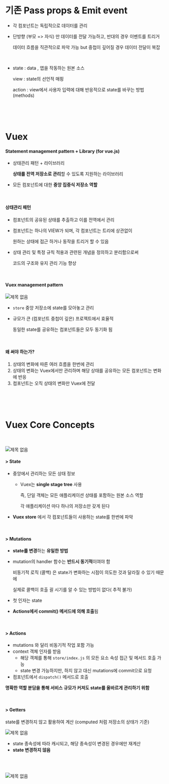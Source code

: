 # 기존 Pass props & Emit event

- 각 컴포넌트는 독립적으로 데이터를 관리

- 단방향 (부모 => 자식) 만 데이터를 전달 가능하고, 반대의 경우 이벤트를 트리거

  데이터 흐름을 직관적으로 파악 가능 but 중첩이 깊어질 경우 데이터 전달이 복잡

<br>

- state : data , 앱을 작동하는 원본 소스 

  view : state의 선언적 매핑

  action : view에서 사용자 입력에 대해 반응적으로 state를 바꾸는 방법 (methods)

<br>

<br>

<br>

# Vuex

#### Statement management pattern + Library (for vue.js)

- 상태관리 패턴 + 라이브러리

  **상태를 전역 저장소로 관리**할 수 있도록 지원하는 라이브러리

- 모든 컴포넌트에 대한 **중앙 집중식 저장소 역할**

<br>

#### 상태관리 패턴

- 컴포넌트의 공유된 상태를 추출하고 이를 전역에서 관리

- 컴포넌트는 하나의 VIEW가 되며, 각 컴포넌트는 트리에 상관없이

  원하는 상태에 접근 하거나 동작을 트리거 할 수 있음

- 상태 관리 및 특정 규칙 적용과 관련된 개념을 정의하고 분리함으로써

  코드의 구조와 유지 관리 기능 향상

<br>

#### Vuex management pattern

![제목 없음](https://user-images.githubusercontent.com/89068148/168474870-3ce2069a-874a-4ea9-96f4-f5962fb48de8.png)

- `store` 중앙 저장소에 state를 모아놓고 관리

- 규모가 큰 (컴포넌트 중첩이 깊은) 프로젝트에서 효율적

  동일한 state를 공유하는 컴포넌트들은 모두 동기화 됨

<br>

#### 왜 써야 하는가?

1. 상태의 변화에 따른 여러 흐름을 한번에 관리
2. 상태의 변화는 Vuex에서만 관리하며 해당 상태를 공유하는 모든 컴포넌트는 변화에 반응
3. 컴포넌트는 오직 상태의 변화만 Vuex에 전달

<br>

<br>

<br>

# Vuex Core Concepts

<br>

![제목 없음](https://user-images.githubusercontent.com/89068148/168475048-f666eeed-1f7a-4cfe-9265-9de52ed9aa83.png)

#### > State

- 중앙에서 관리하는 모든 상태 정보

  - Vuex는 **single stage tree** 사용

    즉, 단일 객체는 모든 애플리케이션 상태를 포함하는 원본 소스 역할

    각 애플리케이션 마다 하나의 저장소만 갖게 된다

- **Vuex store** 에서 각 컴포넌트들이 사용하는 state를 한번에 파악

<br>

#### > Mutations

- **state를 변경**하는 **유일한 방법**

- mutation의 handler 함수는 **반드시 동기적**이여야 함

  비동기적 로직 (콜백) 은 state가 변화하는 시점이 의도한 것과 달라질 수 있기 때문에

  실제로 콜백이 호출 괼 시기를 알 수 있는 방법이 없다( 추적 불가)

- 첫 인자는 state

- **Actions에서 commit() 메서드에 의해 호출**됨

<br>

#### > Actions

- mutations 와 달리 비동기적 작업 포함 가능
- context 객체 인자를 받음
  - 해당 객체를 통해 `store/index.js` 의 모든 요소 속성 접근 및 메서드 호출 가능
  - state 변경 가능하지만, 하지 않고 대신 mutations에 commit으로 요청
- 컴포넌트에서 `dispatch()` 메서드로 호출

**명확한 역할 분담을 통해 서비스 규모가 커져도 state를 올바르게 관리하기 위함**

<br>

#### > Getters

state를 변경하지 않고 활용하여 계산 (computed 처럼 저장소의 상태가 기준)

![제목 없음](https://user-images.githubusercontent.com/89068148/168475595-c6e65fa5-02fa-41cf-bcba-4a6c1371adf7.png)

- state 종속성에 따라 캐시되고, 해당 종속성이 변경된 경우에만 재계산
- **state 변경하지 않음**

<br>

<br>

![제목 없음](https://user-images.githubusercontent.com/89068148/168475799-1cbe5aa0-3cbc-4b6f-a154-35142e262dd4.png)

<br>

<br>

<br>